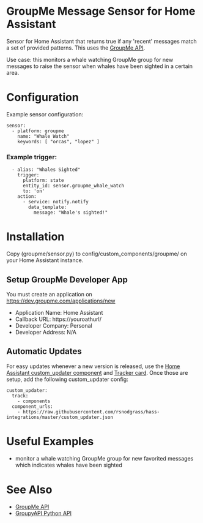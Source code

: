# GroupMe Message Sensor for Home Assistant

Sensor for Home Assistant that returns true if any 'recent' messages
match a set of provided patterns. This uses the
[GroupMe API](https://dev.groupme.com).


Use case: this monitors a whale watching GroupMe group for new messages
to raise the sensor when whales have been sighted in a certain area.

# Configuration

Example sensor configuration:

```
sensor:
  - platform: groupme
    name: "Whale Watch"
    keywords: [ "orcas", "lopez" ]
```

### Example trigger:

```
  - alias: "Whales Sighted"
    trigger:
      platform: state
      entity_id: sensor.groupme_whale_watch
      to: 'on'
    action:
      - service: notify.notify
        data_template:
          message: "Whale's sighted!"
```

# Installation

Copy (groupme/sensor.py) to config/custom_components/groupme/ on your Home Assistant instance.

## Setup GroupMe Developer App

You must create an application on https://dev.groupme.com/applications/new

* Application Name: Home Assistant
* Callback URL: https://youroathurl/
* Developer Company: Personal
* Developer Address: N/A

## Automatic Updates

For easy updates whenever a new version is released, use the [Home Assistant custom_updater component](https://github.com/custom-components/custom_updater/wiki/Installation) and [Tracker card](https://github.com/custom-cards/tracker-card). Once those are setup, add the following custom_updater config:

```
custom_updater:
  track:
    - components
  component_urls:
    - https://raw.githubusercontent.com/rsnodgrass/hass-integrations/master/custom_updater.json
```

# Useful Examples

* monitor a whale watching GroupMe group for new favorited messages which indicates whales have been sighted

# See Also

* [GroupMe API](https://dev.groupme.com)
* [GroupyAPI Python API](https://pypi.org/project/GroupyAPI/)
